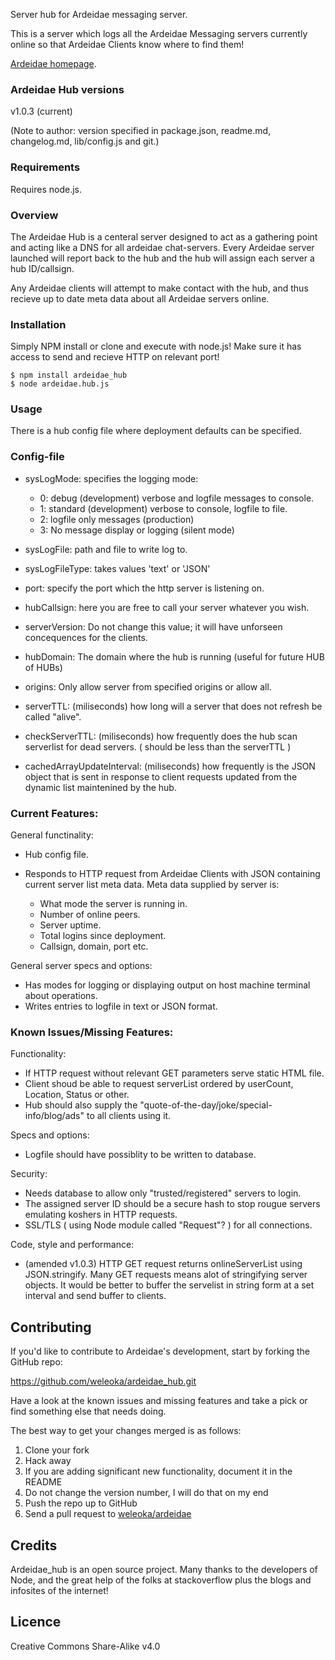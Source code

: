 
Server hub for Ardeidae messaging server.

This is a server which logs all the Ardeidae Messaging servers currently online so that Ardeidae Clients know where to find them!

[Ardeidae homepage](http://www.student.bth.se/~kawe14/javascript/kmom10/webroot/index.php).



### Ardeidae Hub versions
v1.0.3 (current)

(Note to author: version specified in package.json, readme.md, changelog.md, lib/config.js and git.)



### Requirements
Requires node.js.



### Overview
The Ardeidae Hub is a centeral server designed to act as a gathering point and acting like a DNS for all ardeidae chat-servers. Every Ardeidae server launched will report back to the hub and the hub will assign each server a hub ID/callsign.

Any Ardeidae clients will attempt to make contact with the hub, and thus recieve up to date meta data about all Ardeidae servers online.



### Installation
Simply NPM install or clone and execute with node.js! Make sure it has access to send and recieve HTTP on relevant port!

	$ npm install ardeidae_hub
	$ node ardeidae.hub.js




### Usage
There is a hub config file where deployment defaults can be specified.



### Config-file
* sysLogMode: specifies the logging mode:

	- 0: debug (development) verbose and logfile messages to console.
	- 1: standard (development) verbose to console, logfile to file.
	- 2: logfile only messages (production)
	- 3: No message display or logging (silent mode)

* sysLogFile: path and file to write log to.
* sysLogFileType: takes values 'text' or 'JSON'
* port: specify the port which the http server is listening on.
* hubCallsign: here you are free to call your server whatever you wish.
* serverVersion: Do not change this value; it will have unforseen concequences for the clients.
* hubDomain: The domain where the hub is running (useful for future HUB of HUBs)
* origins: Only allow server from specified origins or allow all.
* serverTTL: (miliseconds) how long will a server that does not refresh be called "alive".
* checkServerTTL: (miliseconds) how frequently does the hub scan serverlist for dead servers. ( should be less than the serverTTL )
* cachedArrayUpdateInterval: (miliseconds) how frequently is the JSON object that is sent in response to client requests updated from the dynamic list maintenined by the hub.



### Current Features:
General functinality:

* Hub config file.
* Responds to HTTP request from Ardeidae Clients with JSON containing current server list meta data.
	Meta data supplied by server is:

	- What mode the server is running in.
	- Number of online peers.
	- Server uptime.
	- Total logins since deployment.
	- Callsign, domain, port etc.

General server specs and options:

* Has modes for logging or displaying output on host machine terminal about operations.
* Writes entries to logfile in text or JSON format.



### Known Issues/Missing Features:
Functionality:

* If HTTP request without relevant GET parameters serve static HTML file.
* Client shoud be able to request serverList ordered by userCount, Location, Status or other.
* Hub should also supply the "quote-of-the-day/joke/special-info/blog/ads" to all clients using it.


Specs and options:

* Logfile should have possiblity to be written to database.

Security:

* Needs database to allow only "trusted/registered" servers to login.
* The assigned server ID should be a secure hash to stop rougue servers emulating koshers in HTTP requests.
* SSL/TLS ( using Node module called "Request"? ) for all connections.


Code, style and performance:

* (amended v1.0.3) HTTP GET request returns onlineServerList using JSON.stringify. Many GET requests means alot of stringifying server objects. It would be better to buffer the servelist in string form at a set interval and send buffer to clients.



## Contributing
If you'd like to contribute to Ardeidae's development, start by forking the GitHub repo:

https://github.com/weleoka/ardeidae_hub.git

Have a look at the known issues and missing features and take a pick or find something else that needs doing.

The best way to get your changes merged is as follows:

1. Clone your fork
2. Hack away
3. If you are adding significant new functionality, document it in the README
4. Do not change the version number, I will do that on my end
5. Push the repo up to GitHub
6. Send a pull request to [weleoka/ardeidae](https://github.com/weleoka/ardeidae_hub)



## Credits
Ardeidae_hub is an open source project. Many thanks to the developers of Node, and the great help of the folks at stackoverflow plus the blogs and infosites of the internet!



## Licence
Creative Commons Share-Alike v4.0




